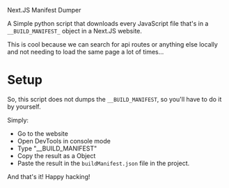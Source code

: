 Next.JS Manifest Dumper

A Simple python script that downloads every JavaScript file that's in a `__BUILD_MANIFEST_` object in a Next.JS website.

This is cool because we can search for api routes or anything else locally and not needing to load the same page a lot of times...

# Setup

So, this script does not dumps the `__BUILD_MANIFEST`, so you'll have to do it by yourself.

Simply:
- Go to the website
- Open DevTools in console mode
- Type "__BUILD_MANIFEST"
- Copy the result as a Object
- Paste the result in the `buildManifest.json` file in the project.

And that's it! Happy hacking!